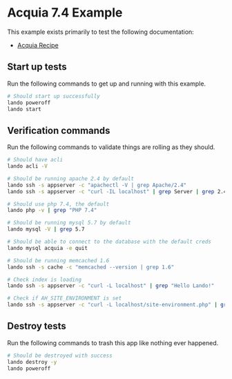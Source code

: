 # Acquia 7.4 Example

This example exists primarily to test the following documentation:

* [Acquia Recipe](https://docs.lando.dev/acquia/config.html)

## Start up tests

Run the following commands to get up and running with this example.

```bash
# Should start up successfully
lando poweroff
lando start
```

## Verification commands

Run the following commands to validate things are rolling as they should.

```bash
# Should have acli
lando acli -V

# Should be running apache 2.4 by default
lando ssh -s appserver -c "apachectl -V | grep Apache/2.4"
lando ssh -s appserver -c "curl -IL localhost" | grep Server | grep 2.4

# Should use php 7.4, the default
lando php -v | grep "PHP 7.4"

# Should be running mysql 5.7 by default
lando mysql -V | grep 5.7

# Should be able to connect to the database with the default creds
lando mysql acquia -e quit

# Should be running memcached 1.6
lando ssh -s cache -c "memcached --version | grep 1.6"

# Check index is loading
lando ssh -s appserver -c "curl -L localhost" | grep "Hello Lando!"

# Check if AH_SITE_ENVIRONMENT is set
lando ssh -s appserver -c "curl -L localhost/site-environment.php" | grep "LANDO"
```

## Destroy tests

Run the following commands to trash this app like nothing ever happened.

```bash
# Should be destroyed with success
lando destroy -y
lando poweroff
```
